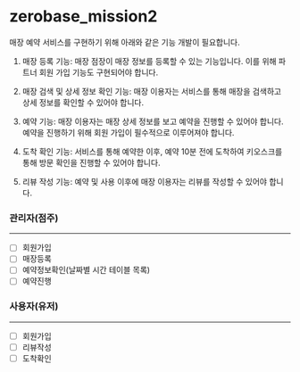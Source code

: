 # zerobase_mission2
매장 예약 서비스를 구현하기 위해 아래와 같은 기능 개발이 필요합니다.

1. 매장 등록 기능: 매장 점장이 매장 정보를 등록할 수 있는 기능입니다. 이를 위해 파트너 회원 가입 기능도 구현되어야 합니다.

2. 매장 검색 및 상세 정보 확인 기능: 매장 이용자는 서비스를 통해 매장을 검색하고 상세 정보를 확인할 수 있어야 합니다.

3. 예약 기능: 매장 이용자는 매장 상세 정보를 보고 예약을 진행할 수 있어야 합니다. 예약을 진행하기 위해 회원 가입이 필수적으로 이루어져야 합니다.

4. 도착 확인 기능: 서비스를 통해 예약한 이후, 예약 10분 전에 도착하여 키오스크를 통해 방문 확인을 진행할 수 있어야 합니다.

5. 리뷰 작성 기능: 예약 및 사용 이후에 매장 이용자는 리뷰를 작성할 수 있어야 합니다.

### 관리자(점주)
-------------------------
- [ ] 회원가입
- [ ] 매장등록
- [ ] 예약정보확인(날짜별 시간 테이블 목록)
- [ ] 예약진행

### 사용자(유저)
-----------------------------
- [ ] 회원가입
- [ ] 리뷰작성
- [ ] 도착확인
